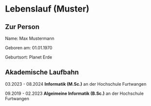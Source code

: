 # Lebenslauf (Muster)

## Zur Person

Name: Max Mustermann

Geboren am: 01.01.1970

Geburtsort: Planet Erde


## Akademische Laufbahn

03.2023 - 08.2024 **Informatik (M.Sc.)** an der Hochschule Furtwangen

09.2019 - 02.2023 **Algeimeine Informatik (B.Sc.)** an der Hochschule Furtwangen
